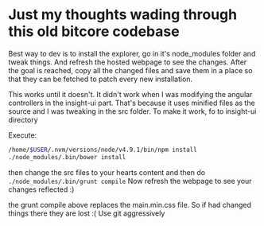 # Just my thoughts wading through this old bitcore codebase

Best way to dev is to install the explorer, go in it's node_modules folder and tweak things. And refresh the hosted webpage to see the changes.
After the goal is reached, copy all the changed files and save them in a place so that they can be fetched to patch every new installation.

This works until it doesn't. It didn't work when I was modifying the angular controllers in the insight-ui part. That's because it uses minified files as the source and I was tweaking in the src folder.
To make it work, fo to insight-ui directory

Execute:

```bash
/home/$USER/.nvm/versions/node/v4.9.1/bin/npm install
./node_modules/.bin/bower install
```

then change the src files to your hearts content and then do `./node_modules/.bin/grunt compile`
Now refresh the webpage to see your changes reflected :)

the grunt compile above replaces the main.min.css file. So if had changed things there they are lost :(
Use git aggressively
